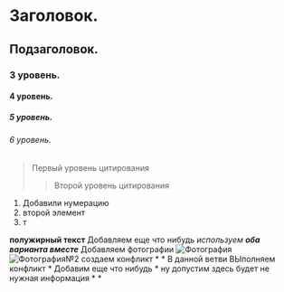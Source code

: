 # Заголовок.
## Подзаголовок.
### 3 уровень.
#### 4 уровень.
##### 5 уровень.
###### 6 уровень.
> Первый уровень цитирования
>> Второй уровень цитирования

1. Добавили нумерацию
2. второй элемент 
3. т


**полужирный текст**
Добавляем еще что нибудь
_используем **оба варианта вместе**_
Добавляем фотографии
![Фотография](glacier.jpg)
![Фотография№2](rhinoceros.jpg)
создаем конфликт 
*
*
В данной ветви ВЫполняем конфликт 
*
Добавим еще что нибудь 
*
ну допустим здесь будет не нужная информация
*
*
